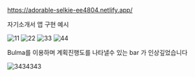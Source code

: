 https://adorable-selkie-ee4804.netlify.app/


자기소개서 앱 구현 예시

![11](https://user-images.githubusercontent.com/80104121/195843802-b032a2b5-a264-4c44-8d5e-67a963526bba.png)
![22](https://user-images.githubusercontent.com/80104121/195843807-ab40e10f-6f8f-4908-a2de-ff2a581cd92a.png)
![33](https://user-images.githubusercontent.com/80104121/195843808-29c37067-a381-48c7-be82-84272823a628.png)
![44](https://user-images.githubusercontent.com/80104121/195843813-a28fc44f-d9eb-4593-9f70-361c3a7d76a3.png)


Bulma를 이용하며 계획진행도를 나타낼수 있는 bar 가 인상깊었습니다


![3434343](https://user-images.githubusercontent.com/80104121/195844210-ae8f7363-4ab2-41db-abe1-f05a6b5eeb5c.png)
